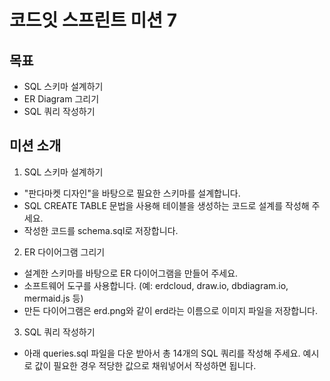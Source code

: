 # 코드잇 스프린트 미션 7

## 목표

- SQL 스키마 설계하기
- ER Diagram 그리기
- SQL 쿼리 작성하기

## 미션 소개

1. SQL 스키마 설계하기

- "판다마켓 디자인"을 바탕으로 필요한 스키마를 설계합니다.
- SQL CREATE TABLE 문법을 사용해 테이블을 생성하는 코드로 설계를 작성해 주세요.
- 작성한 코드를 schema.sql로 저장합니다.

2. ER 다이어그램 그리기

- 설계한 스키마를 바탕으로 ER 다이어그램을 만들어 주세요.
- 소프트웨어 도구를 사용합니다. (예: erdcloud, draw.io, dbdiagram.io, mermaid.js 등)
- 만든 다이어그램은 erd.png와 같이 erd라는 이름으로 이미지 파일을 저장합니다.

3. SQL 쿼리 작성하기

- 아래 queries.sql 파일을 다운 받아서 총 14개의 SQL 쿼리를 작성해 주세요. 예시로 값이 필요한 경우 적당한 값으로 채워넣어서 작성하면 됩니다.
